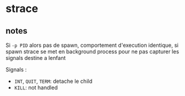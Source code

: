 # strace

## notes

Si `-p PID` alors pas de spawn, comportement d'execution identique, si spawn strace se met en background process pour ne pas capturer les signals destine a lenfant

Signals :
- `INT`, `QUIT`, `TERM`: detache le child
- `KILL`: not handled
